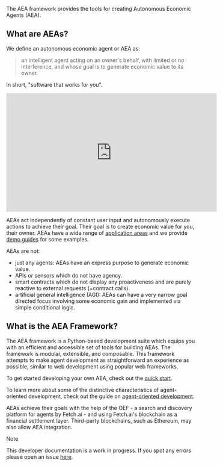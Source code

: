 

The AEA framework provides the tools for creating Autonomous Economic Agents (AEA).

## What are AEAs?

We define an autonomous economic agent or AEA as:

> an intelligent agent acting on an owner's behalf, with limited or no interference, and whose goal is to generate economic value to its owner.

In short, "software that works for you".

<iframe width="560" height="315" src="https://www.youtube.com/embed/xpJA4IT5X88" frameborder="0" allow="accelerometer; autoplay; encrypted-media; gyroscope; picture-in-picture" allowfullscreen></iframe>

AEAs act independently of constant user input and autonomously execute actions to achieve their goal. Their goal is to create economic value for you, their owner. AEAs have a wide range of <a href="app-areas">application areas</a> and we provide <a href="car-park-skills">demo guides</a> for some examples.

AEAs are not:

* just any agents: AEAs have an express purpose to generate economic value.
* APIs or sensors which do not have agency.
* smart contracts which do not display any proactiveness and are purely reactive to external requests (=contract calls). 
* artificial general intelligence (AGI): AEAs can have a very narrow goal directed focus involving some economic gain and implemented via simple conditional logic.

## What is the AEA Framework?

The AEA framework is a Python-based development suite which equips you with an efficient and accessible set of tools for building AEAs. The framework is modular, extensible, and composable. This framework attempts to make agent development as straightforward an experience as possible, similar to web development using popular web frameworks.

To get started developing your own AEA, check out the <a href="quickstart">quick start</a>.

To learn more about some of the distinctive characteristics of agent-oriented development, check out the guide on <a href="agent-oriented-development">agent-oriented development</a>.

AEAs achieve their goals with the help of the OEF - a search and discovery platform for agents by Fetch.ai - and using Fetch.ai's blockchain as a financial settlement layer. Third-party blockchains, such as Ethereum, may also allow AEA integration.

<div class="admonition note">
  <p class="admonition-title">Note</p>
  <p>This developer documentation is a work in progress. If you spot any errors please open an issue <a href="https://github.com/fetchai/agents-aea" target="_blank">here</a>.</p>
</div>

<br />
